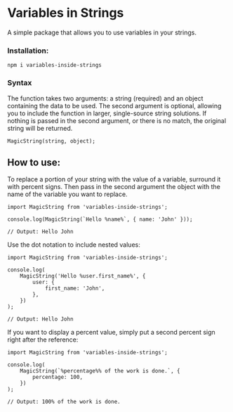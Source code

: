 # Variables in Strings

A simple package that allows you to use variables in your strings.

### Installation:

```
npm i variables-inside-strings
```

### Syntax

The function takes two arguments: a string (required) and an object containing the data to be used. The second argument is optional, allowing you to include the function in larger, single-source string solutions.
If nothing is passed in the second argument, or there is no match, the original string will be returned.

```
MagicString(string, object);
```

## How to use:
To replace a portion of your string with the value of a variable, surround it with percent signs. Then pass in the second argument the object with the name of the variable you want to replace.

```
import MagicString from 'variables-inside-strings';

console.log(MagicString(`Hello %name%`, { name: 'John' }));

// Output: Hello John
```

Use the dot notation to include nested values:

```
import MagicString from 'variables-inside-strings';

console.log(
	MagicString('Hello %user.first_name%', {
		user: {
			first_name: 'John',
		},
	})
);

// Output: Hello John
```

If you want to display a percent value, simply put a second percent sign right after the reference:

```
import MagicString from 'variables-inside-strings';

console.log(
	MagicString(`%percentage%% of the work is done.`, {
		percentage: 100,
	})
);

// Output: 100% of the work is done.
```
